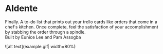 # Aldente
Finally. A to-do list that prints out your trello cards like orders that come in a chef's kitchen. Once complete, feel the satisfaction of your accomplishment by stabbing the order through a spindle. 
<br>
Built by Eunice Lee and Pam Assogba
<br>

![alt text](example.gif| width=80%)
